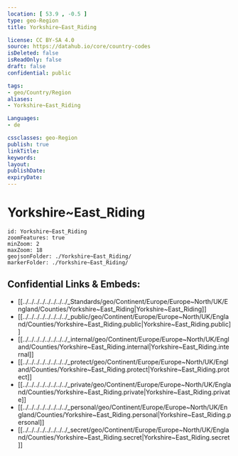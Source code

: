 ```yaml
---
location: [ 53.9 , -0.5 ] 
type: geo-Region
title: Yorkshire~East_Riding

license: CC BY-SA 4.0
source: https://datahub.io/core/country-codes
isDeleted: false
isReadOnly: false
draft: false
confidential: public

tags:
- geo/Country/Region
aliases:
- Yorkshire~East_Riding

Languages:
- de

cssclasses: geo-Region
publish: true
linkTitle: 
keywords: 
layout: 
publishDate: 
expiryDate: 
---
```


# Yorkshire~East_Riding

```leaflet
id: Yorkshire~East_Riding
zoomFeatures: true 
minZoom: 2 
maxZoom: 18
geojsonFolder: ./Yorkshire~East_Riding/
markerFolder: ./Yorkshire~East_Riding/
```


## Confidential Links & Embeds: 
- [[../../../../../../../../_Standards/geo/Continent/Europe/Europe~North/UK/England/Counties/Yorkshire~East_Riding|Yorkshire~East_Riding]] 
- [[../../../../../../../../_public/geo/Continent/Europe/Europe~North/UK/England/Counties/Yorkshire~East_Riding.public|Yorkshire~East_Riding.public]] 
- [[../../../../../../../../_internal/geo/Continent/Europe/Europe~North/UK/England/Counties/Yorkshire~East_Riding.internal|Yorkshire~East_Riding.internal]] 
- [[../../../../../../../../_protect/geo/Continent/Europe/Europe~North/UK/England/Counties/Yorkshire~East_Riding.protect|Yorkshire~East_Riding.protect]] 
- [[../../../../../../../../_private/geo/Continent/Europe/Europe~North/UK/England/Counties/Yorkshire~East_Riding.private|Yorkshire~East_Riding.private]] 
- [[../../../../../../../../_personal/geo/Continent/Europe/Europe~North/UK/England/Counties/Yorkshire~East_Riding.personal|Yorkshire~East_Riding.personal]] 
- [[../../../../../../../../_secret/geo/Continent/Europe/Europe~North/UK/England/Counties/Yorkshire~East_Riding.secret|Yorkshire~East_Riding.secret]] 

